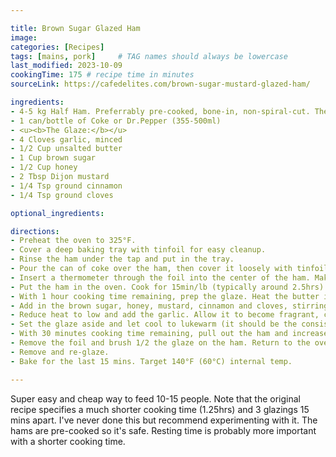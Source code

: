 ```yaml
---

title: Brown Sugar Glazed Ham
image:
categories: [Recipes]
tags: [mains, pork]     # TAG names should always be lowercase
last_modified: 2023-10-09
cookingTime: 175 # recipe time in minutes
sourceLink: https://cafedelites.com/brown-sugar-mustard-glazed-ham/

ingredients:
- 4-5 kg Half Ham. Preferrably pre-cooked, bone-in, non-spiral-cut. The shank portion is easier to carve but apparently the butt portion tastes better.
- 1 can/bottle of Coke or Dr.Pepper (355-500ml)
- <u><b>The Glaze:</b></u>
- 4 Cloves garlic, minced
- 1/2 Cup unsalted butter
- 1 Cup brown sugar
- 1/2 Cup honey
- 2 Tbsp Dijon mustard
- 1/4 Tsp ground cinnamon
- 1/4 Tsp ground cloves

optional_ingredients:

directions:
- Preheat the oven to 325°F.
- Cover a deep baking tray with tinfoil for easy cleanup.
- Rinse the ham under the tap and put in the tray.
- Pour the can of coke over the ham, then cover it loosely with tinfoil. The coke in the tray will keep the ham moist while it cooks.
- Insert a thermometer through the foil into the center of the ham. Make sure it's not touching the bone.
- Put the ham in the oven. Cook for 15min/lb (typically around 2.5hrs).
- With 1 hour cooking time remaining, prep the glaze. Heat the butter in a small pot or saucepan over medium heat until golden browned.
- Add in the brown sugar, honey, mustard, cinnamon and cloves, stirring to mix together well until the brown sugar has completely dissolved, (about 2 minutes).
- Reduce heat to low and add the garlic. Allow it to become fragrant, cooking for a further minute or two until the glaze just begins to simmer.
- Set the glaze aside and let cool to lukewarm (it should be the consistency of room-temperature honey).
- With 30 minutes cooking time remaining, pull out the ham and increase the oven to 425°F.
- Remove the foil and brush 1/2 the glaze on the ham. Return to the oven and bake uncovered for 15 minutes.
- Remove and re-glaze.
- Bake for the last 15 mins. Target 140°F (60°C) internal temp.

---
```


Super easy and cheap way to feed 10-15 people. Note that the original recipe specifies a much shorter cooking time (1.25hrs) and 3 glazings 15 mins apart. I've never done this but recommend experimenting with it. The hams are pre-cooked so it's safe. Resting time is probably more important with a shorter cooking time.